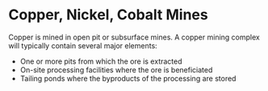 # Copper, Nickel, Cobalt Mines

Copper is mined in open pit or subsurface mines. A copper mining complex will typically contain several major elements:

* One or more pits from which the ore is extracted
* On-site processing facilities where the ore is beneficiated
* Tailing ponds where the byproducts of the processing are stored

